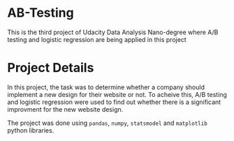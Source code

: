 # AB-Testing
This is the third project of Udacity Data Analysis Nano-degree where A/B testing and logistic regression are being applied in this project

# Project Details
In this project, the task was to determine whether a company should implement a new design for their website or not. To acheive this, A/B testing and logistic regression were used to find out whether there is a significant improvment for the new website design. 

The project was done using `pandas`, `numpy`, `statsmodel` and `matplotlib` python libraries.
